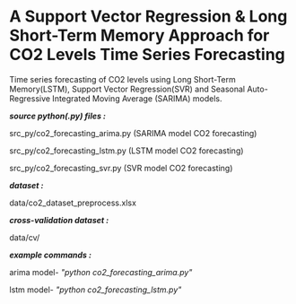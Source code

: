 # A Support Vector Regression & Long Short-Term Memory Approach for CO2 Levels Time Series Forecasting

Time series forecasting of CO2 levels using Long Short-Term Memory(LSTM), Support Vector Regression(SVR) and Seasonal Auto-Regressive Integrated Moving Average (SARIMA) models.


**_source python(.py) files :_**

src_py/co2_forecasting_arima.py (SARIMA model CO2 forecasting)

src_py/co2_forecasting_lstm.py (LSTM model CO2 forecasting)

src_py/co2_forecasting_svr.py (SVR model CO2 forecasting)


**_dataset :_**

data/co2_dataset_preprocess.xlsx


**_cross-validation dataset :_**

data/cv/



**_example commands :_**

arima model- _"python co2_forecasting_arima.py"_

lstm model- _"python co2_forecasting_lstm.py"_

